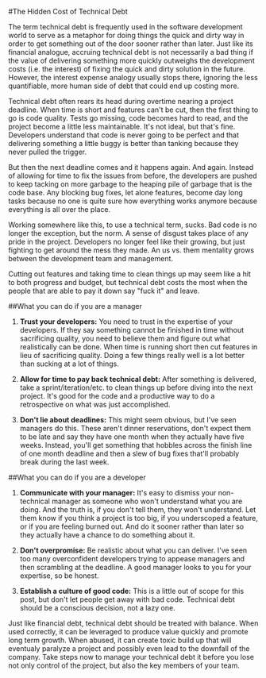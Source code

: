 #The Hidden Cost of Technical Debt

The term technical debt is frequently used in the software development world to serve as a metaphor for doing things the quick and dirty way in order to get something out of the door sooner rather than later. Just like its financial analogue, accruing technical debt is not necessarily a bad thing if the value of delivering something more quickly outweighs the development costs (i.e. the interest) of fixing the quick and dirty solution in the future. However, the interest expense analogy usually stops there, ignoring the less quantifiable, more human side of debt that could end up costing more.

Technical debt often rears its head during overtime nearing a project deadline. When time is short and features can't be cut, then the first thing to go is code quality. Tests go missing, code becomes hard to read, and the project become a little less maintainable. It's not ideal, but that's fine. Developers understand that code is never going to be perfect and that delivering something a little buggy is better than tanking because they never pulled the trigger.

But then the next deadline comes and it happens again. And again. Instead of allowing for time to fix the issues from before, the developers are pushed to keep tacking on more garbage to the heaping pile of garbage that is the code base. Any blocking bug fixes, let alone features, become day long tasks because no one is quite sure how everything works anymore because everything is all over the place.

Working somewhere like this, to use a technical term, sucks. Bad code is no longer the exception, but the norm. A sense of disgust takes place of any pride in the project. Developers no longer feel like their growing, but just fighting to get around the mess they made. An us vs. them mentality grows between the development team and management.

Cutting out features and taking time to clean things up may seem like a hit to both progress and budget, but technical debt costs the most when the people that are able to pay it down say "fuck it" and leave. 

##What you can do if you are a manager

1. **Trust your developers:** You need to trust in the expertise of your developers. If they say something cannot be finished in time without sacrificing quality, you need to believe them and figure out what realistically can be done. When time is running short then cut features in lieu of sacrificing quality. Doing a few things really well is a lot better than sucking at a lot of things.

2. **Allow for time to pay back technical debt:** After something is delivered, take a sprint/iteration/etc. to clean things up before diving into the next project. It's good for the code and a productive way to do a retrospective on what was just accomplished.

3. **Don't lie about deadlines:** This might seem obvious, but I've seen managers do this. These aren't dinner reservations, don't expect them to be late and say they have one month when they actually have five weeks. Instead, you'll get something that hobbles across the finish line of one month deadline and then a slew of bug fixes that'll probably break during the last week.

##What you can do if you are a developer

1. **Communicate with your manager:** It's easy to dismiss your non-technical manager as someone who won't understand what you are doing. And the truth is, if you don't tell them, they won't understand. Let them know if you think a project is too big, if you underscoped a feature, or if you are feeling burned out. And do it sooner rather than later so they actually have a chance to do something about it.

2. **Don't overpromise:** Be realistic about what you can deliver. I've seen too many overconfident developers trying to appease managers and then scrambling at the deadline. A good manager looks to you for your expertise, so be honest.

3. **Establish a culture of good code:** This is a little out of scope for this post, but don't let people get away with bad code. Technical debt should be a conscious decision, not a lazy one.

Just like financial debt, technical debt should be treated with balance. When used correctly, it can be leveraged to produce value quickly and promote long term growth. When abused, it can create toxic build up that will eventualy paralyze a project and possibly even lead to the downfall of the company. Take steps now to manage your technical debt it before you lose not only control of the project, but also the key members of your team.